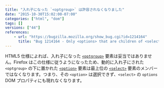 ```yaml
---
title: "入れ子になった `<optgroup>` は許容されなくなりました"
date: "2015-10-30T15:02:00-07:00"
categories: ["html", "dom"]
tags: []
versions: ["44"]
references:
    - url: "https://bugzilla.mozilla.org/show_bug.cgi?id=1214164"
      title: "Bug 1214164 - Only <options> that are children of <select> or children of <optgroup> children of <select> should be honored"
---
```

HTML5 仕様によれば、入れ子になった [`<optgroup>`](https://developer.mozilla.org/docs/Web/HTML/Element/optgroup) 要素は妥当ではありません。Firefox はこの仕様に従うようになったため、動的に入れ子にされた `<optgroup>` の下に置かれた [`<option>`](https://developer.mozilla.org/docs/Web/HTML/Element/option) 要素は最上位の [`<select>`](https://developer.mozilla.org/docs/Web/HTML/Element/select) 要素のメンバーではなくなります。つまり、その `<option>` は選択できず、`<select>` の `options` DOM プロパティにも現れなくなります。
